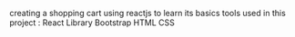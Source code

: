 creating a shopping cart using reactjs to learn its basics
tools used in this project :
   React Library
   Bootstrap
   HTML
   CSS
